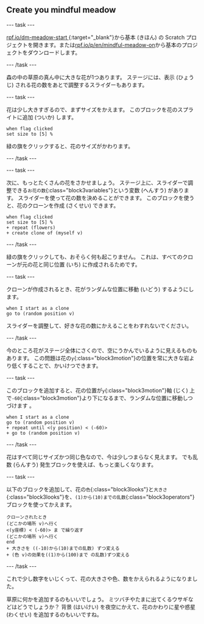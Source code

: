 ## Create you mindful meadow

--- task ---

[rpf.io/dm-meadow-start ](https://rpf.io/dm-meadow-start){:target="_blank"}から基本 (きほん) の Scratch プロジェクトを開きます。または[rpf.io/p/en/mindful-meadow-on](https://rpf.io/p/en/mindful-meadow-go)から基本のプロジェクトをダウンロードします。

--- /task ---

森の中の草原の真ん中に大きな花が1つあります。 ステージには、表示 (ひょうじ) される花の数をあとで調整するスライダーもあります。

--- task ---

花は少し大きすぎるので、まずサイズをかえます。 このブロックを花のスプライトに追加 (ついか) します。

```blocks3
when flag clicked
set size to [5] %
```

緑の旗をクリックすると、花のサイズがかわります。

--- /task ---

--- task ---

次に、もっとたくさんの花をさかせましょう。 ステージ上に、スライダーで調整できる`お花の数`{:class="block3variables"}という変数 (へんすう) があります。 スライダーを使って花の数を決めることができます。 このブロックを使うと、花のクローンを作成 (さくせい) できます。

```blocks3
when flag clicked
set size to [5] %
+ repeat (flowers)
+ create clone of (myself v)
```

--- /task ---

緑の旗をクリックしても、おそらく何も起こりません。 これは、すべてのクローンが元の花と同じ位置 (いち) に作成されるためです。

--- task ---

クローンが作成されるとき、花がランダムな位置に移動 (いどう) するようにします。

```blocks3
when I start as a clone
go to (random position v)
```

スライダーを調整して、好きな花の数にかえることをわすれないでください。

--- /task ---

今のところ花がステージ全体にさくので、空にうかんでいるように見えるものもあります。 この問題は花の`y`{:class="block3motion"}の位置を常に大きな岩より低くすることで、かいけつできます。

--- task ---

このブロックを追加すると、花の位置が`y`{:class="block3motion"}軸 (じく) 上で`-60`{:class="block3motion"}より下になるまで、ランダムな位置に移動しつづけます 。

```blocks3
when I start as a clone
go to (random position v)
+ repeat until <(y position) < (-60)>
+ go to (random position v)
```

--- /task ---

花はすべて同じサイズかつ同じ色なので、今は少しつまらなく見えます。 でも乱数 (らんすう) 発生ブロックを使えば、もっと楽しくなります。

--- task ---

以下のブロックを追加して、花の`色`{:class="block3looks"}と`大きさ`{:class="block3looks"}を、`(1)から(10)までの乱数`{:class="block3operators"}ブロックを使ってかえます。

```blocks3
クローンされたとき
(どこかの場所 v)へ行く
<(y座標) < (-60)> ま で繰り返す
(どこかの場所 v)へ行く
end
+ 大きさを ((-10)から(10)までの乱数) ずつ変える
+ (色 v)の効果を((1)から(100)まで の乱数)ずつ変える      
```

--- /task ---

これで少し数字をいじくって、花の大きさや色、数をかえられるようになりました。

草原に何かを追加するのもいいでしょう。 ミツバチやたまに出てくるウサギなどはどうでしょうか？ 背景 (はいけい) を夜空にかえて、花のかわりに星や惑星 (わくせい) を追加するのもいいですね。





